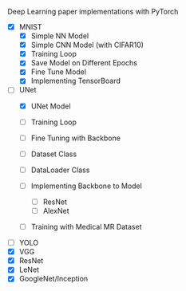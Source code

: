 Deep Learning paper implementations with PyTorch

- [x] MNIST
  - [x] Simple NN Model
  - [x] Simple CNN Model (with CIFAR10)
  - [x] Training Loop
  - [x] Save Model on Different Epochs
  - [x] Fine Tune Model
  - [x] Implementing TensorBoard
  
- [ ] UNet
  - [x] UNet Model
  - [ ] Training Loop
  - [ ] Fine Tuning with Backbone
  - [ ] Dataset Class
  - [ ] DataLoader Class
  - [ ] Implementing Backbone to Model
    - [ ] ResNet
    - [ ] AlexNet
  - [ ] Training with Medical MR Dataset 


- [ ] YOLO
- [x] VGG
- [x] ResNet
- [x] LeNet
- [x] GoogleNet/Inception
